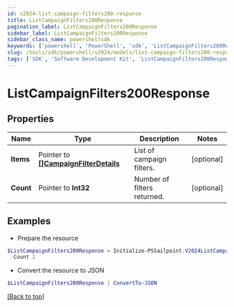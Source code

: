 ```yaml
---
id: v2024-list-campaign-filters200-response
title: ListCampaignFilters200Response
pagination_label: ListCampaignFilters200Response
sidebar_label: ListCampaignFilters200Response
sidebar_class_name: powershellsdk
keywords: ['powershell', 'PowerShell', 'sdk', 'ListCampaignFilters200Response'] 
slug: /tools/sdk/powershell/v2024/models/list-campaign-filters200-response
tags: ['SDK', 'Software Development Kit', 'ListCampaignFilters200Response']
---
```



# ListCampaignFilters200Response

## Properties

Name | Type | Description | Notes
------------ | ------------- | ------------- | -------------
**Items** |  Pointer to [**[]CampaignFilterDetails**](campaign-filter-details) | List of campaign filters. | [optional] 
**Count** |  Pointer to **Int32** | Number of filters returned. | [optional] 

## Examples

- Prepare the resource
```powershell
$ListCampaignFilters200Response = Initialize-PSSailpoint.V2024ListCampaignFilters200Response  -Items null `
 -Count 2
```

- Convert the resource to JSON
```powershell
$ListCampaignFilters200Response | ConvertTo-JSON
```


[[Back to top]](#) 

